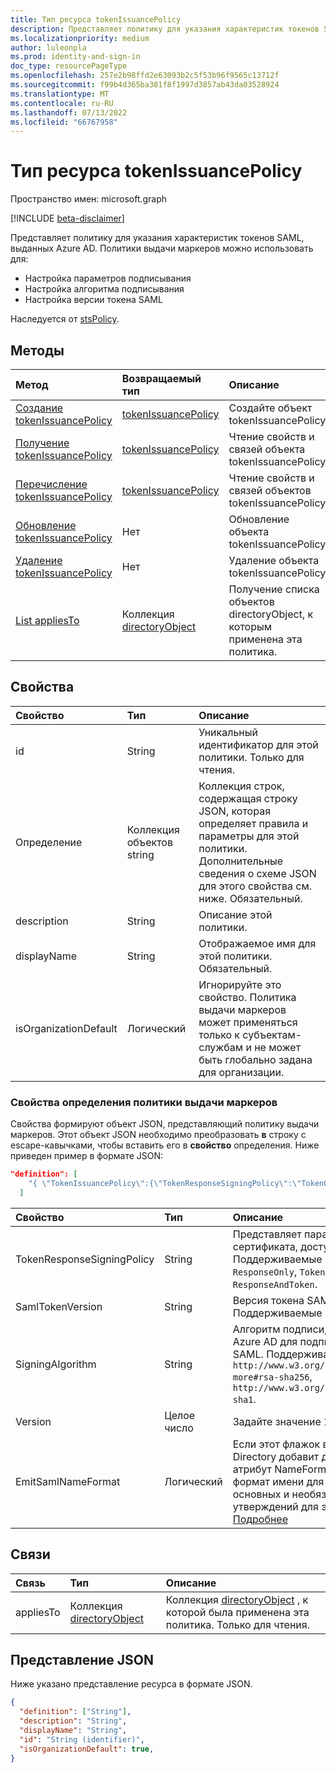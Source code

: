 ```yaml
---
title: Тип ресурса tokenIssuancePolicy
description: Представляет политику для указания характеристик токенов SAML, выданных Azure AD.
ms.localizationpriority: medium
author: luleonpla
ms.prod: identity-and-sign-in
doc_type: resourcePageType
ms.openlocfilehash: 257e2b98ffd2e63093b2c5f53b96f9565c13712f
ms.sourcegitcommit: f99b4d365ba381f8f1997d3857ab43da03528924
ms.translationtype: MT
ms.contentlocale: ru-RU
ms.lasthandoff: 07/13/2022
ms.locfileid: "66767958"
---
```

# <a name="tokenissuancepolicy-resource-type"></a>Тип ресурса tokenIssuancePolicy

Пространство имен: microsoft.graph

[!INCLUDE [beta-disclaimer](../../includes/beta-disclaimer.md)]

Представляет политику для указания характеристик токенов SAML, выданных Azure AD. Политики выдачи маркеров можно использовать для:

- Настройка параметров подписывания
- Настройка алгоритма подписывания
- Настройка версии токена SAML

Наследуется от [stsPolicy](stsPolicy.md).

## <a name="methods"></a>Методы

| Метод       | Возвращаемый тип | Описание |
|:-------------|:------------|:------------|
| [Создание tokenIssuancePolicy](../api/tokenissuancepolicy-post-tokenissuancepolicy.md) | [tokenIssuancePolicy](tokenissuancepolicy.md) | Создайте объект tokenIssuancePolicy. |
| [Получение tokenIssuancePolicy](../api/tokenissuancepolicy-get.md) | [tokenIssuancePolicy](tokenissuancepolicy.md) | Чтение свойств и связей объекта tokenIssuancePolicy. |
| [Перечисление tokenIssuancePolicy](../api/tokenissuancepolicy-list.md) | [tokenIssuancePolicy](tokenissuancepolicy.md) | Чтение свойств и связей объектов tokenIssuancePolicy. |
| [Обновление tokenIssuancePolicy](../api/tokenissuancepolicy-update.md) | Нет | Обновление объекта tokenIssuancePolicy. |
| [Удаление tokenIssuancePolicy](../api/tokenissuancepolicy-delete.md) | Нет | Удаление объекта tokenIssuancePolicy. |
| [List appliesTo](../api/tokenissuancepolicy-list-appliesto.md) | Коллекция [directoryObject](directoryobject.md) | Получение списка объектов directoryObject, к которым применена эта политика. |

## <a name="properties"></a>Свойства

| Свойство     | Тип        | Описание |
|:-------------|:------------|:------------|
|id|String| Уникальный идентификатор для этой политики. Только для чтения.|
|Определение|Коллекция объектов string| Коллекция строк, содержащая строку JSON, которая определяет правила и параметры для этой политики. Дополнительные сведения о схеме JSON для этого свойства см. ниже. Обязательный.|
|description|String| Описание этой политики.|
|displayName|String| Отображаемое имя для этой политики. Обязательный.|
|isOrganizationDefault|Логический|Игнорируйте это свойство. Политика выдачи маркеров может применяться только к субъектам-службам и не может быть глобально задана для организации.|


### <a name="properties-of-a-token-issuance-policy-definition"></a>Свойства определения политики выдачи маркеров
Свойства формируют объект JSON, представляющий политику выдачи маркеров. Этот объект JSON необходимо преобразовать **в** строку с escape-кавычками, чтобы вставить его в **свойство** определения. Ниже приведен пример в формате JSON:

<!-- {
  "blockType": "ignored"
}-->
``` json
"definition": [
    "{ \"TokenIssuancePolicy\":{\"TokenResponseSigningPolicy\":\"TokenOnly\",\"SamlTokenVersion\":\"1.1\",\"SigningAlgorithm\":\"http://www.w3.org/2001/04/xmldsig-more#rsa-sha256\",\"Version\":\"1\",\"EmitSAMLNameFormat\": \"true\"}}"
  ]
```


| Свойство     | Тип   |Описание|
|:---------------|:--------|:----------|
|TokenResponseSigningPolicy|String|Представляет параметры подписи сертификата, доступные в Azure AD. Поддерживаемые значения: `ResponseOnly`, `TokenOnly`, `ResponseAndToken`.  |
|SamlTokenVersion|String|Версия токена SAML. Поддерживаемые значения: `1.1`, `2.0`. |
|SigningAlgorithm|String|Алгоритм подписи, используемый Azure AD для подписывания маркера SAML. Поддерживаемые значения: `http://www.w3.org/2001/04/xmldsig-more#rsa-sha256`, `http://www.w3.org/2000/09/xmldsig#rsa-sha1`.|
|Version|Целое число|Задайте значение 1. Обязательный.|
| EmitSamlNameFormat | Логический | Если этот флажок выбран, Azure Active Directory добавит дополнительный атрибут NameFormat, описывающий формат имени для ограниченных, основных и необязательных утверждений для этого приложения. [Подробнее](/azure/active-directory/develop/reference-claims-mapping-policy-type#claim-sets) | 

## <a name="relationships"></a>Связи

| Связь | Тип        | Описание |
|:-------------|:------------|:------------|
|appliesTo|Коллекция [directoryObject](directoryobject.md)| Коллекция [directoryObject](directoryObject.md) , к которой была применена эта политика. Только для чтения.|

## <a name="json-representation"></a>Представление JSON

Ниже указано представление ресурса в формате JSON.

<!-- {
  "blockType": "resource",
  "optionalProperties": [

  ],
  "@odata.type": "microsoft.graph.tokenIssuancePolicy",
  "keyProperty": "id"
}-->

```json
{
  "definition": ["String"],
  "description": "String",
  "displayName": "String",
  "id": "String (identifier)",
  "isOrganizationDefault": true,
}
```

<!-- uuid: 16cd6b66-4b1a-43a1-adaf-3a886856ed98
2019-02-04 14:57:30 UTC -->
<!-- {
  "type": "#page.annotation",
  "description": "tokenIssuancePolicy resource",
  "keywords": "",
  "section": "documentation",
  "tocPath": ""
}-->


